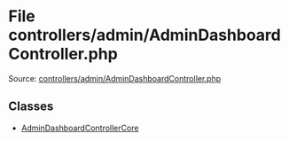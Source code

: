 File controllers/admin/AdminDashboardController.php
=========

Source: [controllers/admin/AdminDashboardController.php](https://github.com/PrestaShop/PrestaShop/blob/1.6.0.6/controllers/admin/AdminDashboardController.php)


Classes
-------

* [AdminDashboardControllerCore](class.AdminDashboardControllerCore.md)


